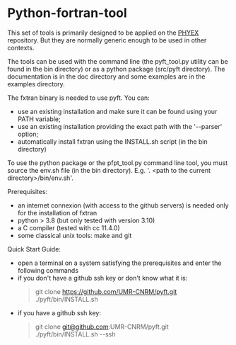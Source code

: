 # Python-fortran-tool

This set of tools is primarily designed to be applied on the [PHYEX](https://github.com/UMR-CNRM/PHYEX)
repository. But they are normally generic enough to be used in other contexts.

The tools can be used with the command line (the pyft\_tool.py utility can be found in the bin directory)
or as a python package (src/pyft directory). The documentation is in the doc directory and some examples
are in the examples directory. 

The fxtran binary is needed to use pyft. You can:
  - use an existing installation and make sure it can be found using your PATH variable;
  - use an existing installation providing the exact path with the '--parser' option;
  - automatically install fxtran using the INSTALL.sh script (in the bin directory)

To use the python package or the pfpt\_tool.py command line tool, you must source the env.sh
file (in the bin directory). E.g. '. \<path to the current directory\>/bin/env.sh'.

Prerequisites:
  - an internet connexion (with access to the github servers) is needed only for the installation of fxtran
  - python > 3.8 (but only tested with version 3.10)
  - a C compiler (tested with cc 11.4.0)
  - some classical unix tools: make and git

Quick Start Guide:
  - open a terminal on a system satisfying the prerequisites and enter the following commands
  - if you don't have a github ssh key or don't know what it is:
    > git clone https://github.com/UMR-CNRM/pyft.git  
    > ./pyft/bin/INSTALL.sh
  - if you have a github ssh key:
    > git clone git@github.com:UMR-CNRM/pyft.git  
    > ./pyft/bin/INSTALL.sh --ssh
